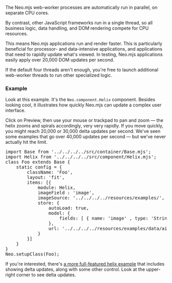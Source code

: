 The Neo.mjs web-worker processes are automatically run in parallel, on separate CPU cores.

By contrast, other JavaScript frameworks run in a single thread, so all business logic, 
data handling, and DOM rendering compete for CPU resources.

This means Neo.mjs applications run and render faster. This is 
particularly beneficial for processor- and data-intensive applications, 
and applications that need to rapidly update what's viewed. In testing, Neo.mjs applications 
easily apply over 20,000 DOM updates per second. 

If the default four threads aren't enough, you're free to launch additional web-worker threads 
to run other specialized logic. 


### Example

Look at this example. It's the `Neo.component.Helix` component. Besides looking cool, it illustrates how quickly Neo.mjs can update a complex user interface. 

Click on Preview, then use your mouse or trackpad to pan and zoom &mdash; the helix zooms and spirals accordingly, very very rapidly. 
If you move quickly, you might reach 20,000 or 30,000 delta updates per second. We've seen some examples that go over 40,000 updates per 
second &mdash; but we've never actually hit the limit.

<pre data-neo>
import Base from '../../../../src/container/Base.mjs';
import Helix from '../../../../src/component/Helix.mjs';
class Foo extends Base {
    static config = {
        className: 'Foo',
        layout: 'fit',
        items: [{
            module: Helix,
            imageField : 'image',
            imageSource: '../../../../resources/examples/',
            store: {
                autoLoad: true,
                model: {
                    fields: [ { name: 'image' , type: 'String'   } ],
                },
                url: '../../../../resources/examples/data/ai_contacts.json'
            }
        }]
    }
}
Neo.setupClass(Foo);
</pre>


If you're interested, there's <a href="../../examples/component/helix/index.html" target="_blank">a more full-featured helix example</a> that includes showing delta updates, 
along with some other control. Look at the upper-right corner to see delta updates.